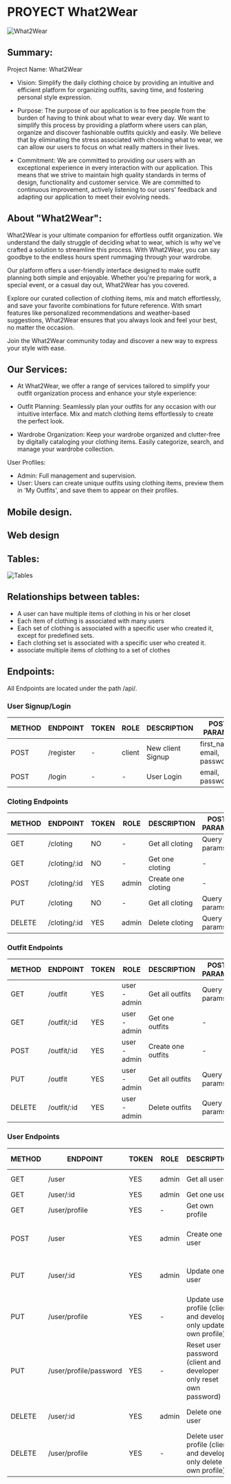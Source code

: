 # PROYECT What2Wear


![What2Wear](https://github.com/CristianMart1nez/What2Wear/assets/162847236/0db64b37-e7f2-4a05-a9da-c3446afa392d)

## Summary:
Project Name: What2Wear

- Vision: Simplify the daily clothing choice by providing an intuitive and efficient platform for organizing outfits, saving time, and fostering personal style expression.

- Purpose: The purpose of our application is to free people from the burden of having to think about what to wear every day. We want to simplify this process by providing a platform where users can plan, organize and discover fashionable outfits quickly and easily. We believe that by eliminating the stress associated with choosing what to wear, we can allow our users to focus on what really matters in their lives.

- Commitment: We are committed to providing our users with an exceptional experience in every interaction with our application. This means that we strive to maintain high quality standards in terms of design, functionality and customer service. We are committed to continuous improvement, actively listening to our users' feedback and adapting our application to meet their evolving needs. 

## About "What2Wear":
What2Wear is your ultimate companion for effortless outfit organization. We understand the daily struggle of deciding what to wear, which is why we've crafted a solution to streamline this process. With What2Wear, you can say goodbye to the endless hours spent rummaging through your wardrobe.

Our platform offers a user-friendly interface designed to make outfit planning both simple and enjoyable. Whether you're preparing for work, a special event, or a casual day out, What2Wear has you covered.

Explore our curated collection of clothing items, mix and match effortlessly, and save your favorite combinations for future reference. With smart features like personalized recommendations and weather-based suggestions, What2Wear ensures that you always look and feel your best, no matter the occasion.

Join the What2Wear community today and discover a new way to express your style with ease.


## Our Services:

- At What2Wear, we offer a range of services tailored to simplify your outfit organization process and enhance your style experience:

- Outfit Planning: Seamlessly plan your outfits for any occasion with our intuitive interface. Mix and match clothing items effortlessly to create the perfect look.

- Wardrobe Organization: Keep your wardrobe organized and clutter-free by digitally cataloging your clothing items. Easily categorize, search, and manage your wardrobe collection.

User Profiles:
- Admin: Full management and supervision.
- User: Users can create unique outfits using clothing items, preview them in 'My Outfits', and save them to appear on their profiles.
## Mobile design.
## Web design

## Tables:
![Tables](https://github.com/CristianMart1nez/What2Wear/assets/162847236/29936002-de5a-4a6d-bb41-9a240afcb5bd)


## Relationships between tables:
- A user can have multiple items of clothing in his or her closet
- Each item of clothing is associated with many users 
- Each set of clothing is associated with a specific user who created it, except for predefined sets.
- Each clothing set is associated with a specific user who created it.
- associate multiple items of clothing to a set of clothes
  
## Endpoints:
All Endpoints are located under the path /api/.
### User Signup/Login

| METHOD | ENDPOINT          | TOKEN | ROLE | DESCRIPTION              | POST PARAMS                               | RETURNS               |
|--------|-------------------|-------|------|--------------------------|-------------------------------------------|------------------------|
| POST   | /register | -     | client | New client Signup           | first_name, email, password | { token: token }       |
| POST   | /login  | -       | - | User Login            | email, password                           | { token: token }       |


### Cloting Endpoints

| METHOD | ENDPOINT         | TOKEN | ROLE | DESCRIPTION              | POST PARAMS                                     | RETURNS               |
|--------|------------------|-------|------|--------------------------|-------------------------------------------------|------------------------|
| GET    | /cloting         | NO    | -    | Get all cloting          | Query params                                    | [{cloting}]            |
| GET    | /cloting/:id     | NO    | -    | Get one cloting          | -                                               | {cloting}              |
| POST   | /cloting/:id     | YES   | admin| Create one cloting       | -                                               | {user}                 |
| PUT    | /cloting         | NO    | -    | Get all cloting          | Query params                                    | [{cloting}]            |
| DELETE | /cloting/:id     | YES   | admin| Delete cloting           | Query params                                    | [{cloting}]            |

### Outfit Endpoints

| METHOD | ENDPOINT         | TOKEN | ROLE | DESCRIPTION              | POST PARAMS                                     | RETURNS               |
|--------|------------------|-------|------|--------------------------|-------------------------------------------------|------------------------|
| GET    | /outfit         | YES    | user - admin| Get all outfits          | Query params                                    | [{outfit}]      |
| GET    | /outfit/:id     | YES    | user - admin| Get one outfits          | -                                               | {outfit}        |
| POST   | /outfit/:id     | YES    | user - admin| Create one outfits       | -                                               | {outfit}        |
| PUT    | /outfit         | YES    | user - admin| Get all outfits          | Query params                                    | [{outfit}]      |
| DELETE | /outfit/:id     | YES    | user - admin| Delete outfits           | Query params                                    | [{outfit}]      |

### User Endpoints

| METHOD | ENDPOINT         | TOKEN | ROLE | DESCRIPTION              | POST PARAMS                                     | RETURNS               |
|--------|------------------|-------|------|--------------------------|-------------------------------------------------|------------------------|
| GET    | /user            | YES   | admin| Get all users            | Query params                                    | [{user}]               |
| GET    | /user/:id        | YES   | admin| Get one user             | -                                               | {user}                 |
| GET    | /user/profile    | YES   | -    | Get own profile          | -                                               | {user}                 |
| POST   | /user            | YES   | admin| Create one user          | first_name, email, password, role               | {user}                 |
| PUT    | /user/:id        | YES   | admin| Update one user          | first_name, email, password, role               | {message: "User updated!"} |
| PUT    | /user/profile    | YES   | -    | Update user profile (client and developer only update own profile)         | first_name, email, password, role | {message: "Profile updated!"} |
| PUT    | /user/profile/password| YES   | -    | Reset user password (client and developer only reset own password)         | newPassword | {message: "Password updated!"} |
| DELETE | /user/:id        | YES   | admin | Delete one user          | -                                               | {message: "User deleted!"} |
| DELETE | /user/profile    | YES   | -    | Delete user profile (client and developer only delete own profile)         | -     | {message: "Profile deleted!"} |
